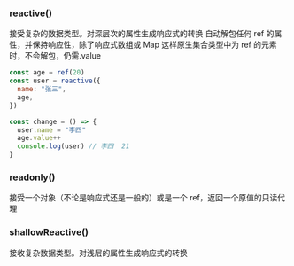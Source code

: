 ### reactive()

接受复杂的数据类型。对深层次的属性生成响应式的转换
自动解包任何 ref 的属性，并保持响应性，除了响应式数组或 Map 这样原生集合类型中为 ref 的元素时，不会解包，仍需.value

```js
const age = ref(20)
const user = reactive({
  name: "张三",
  age,
})

const change = () => {
  user.name = "李四"
  age.value++
  console.log(user) // 李四  21
}
```

### readonly()

接受一个对象（不论是响应式还是一般的）或是一个 ref，返回一个原值的只读代理

### shallowReactive()

接收复杂数据类型。对浅层的属性生成响应式的转换
